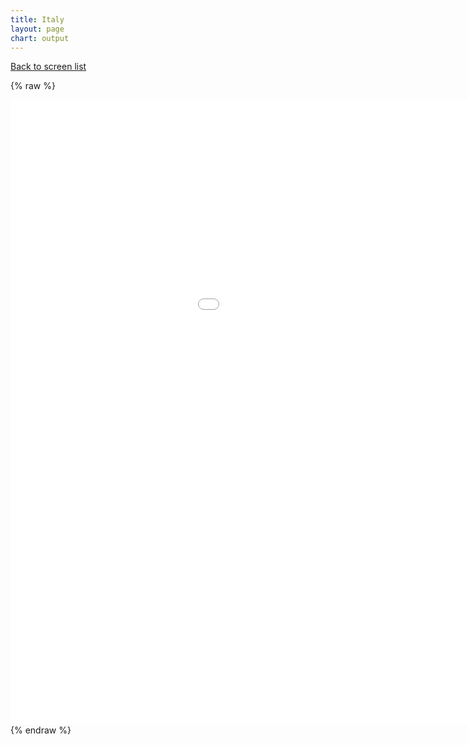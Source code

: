 ```yaml
---
title: Italy
layout: page
chart: output
---
```


[Back to screen list](../bond_screen.html)

{% raw %}
<iframe src="/charts/renders/italy.html"
    style="max-width = 100%; max-height = 100%"
    sandbox="allow-same-origin allow-scripts"
    width="1200"
    height="1000"
    scrolling="no"
    seamless="seamless"
    frameborder="0">
</iframe>
{% endraw %}
